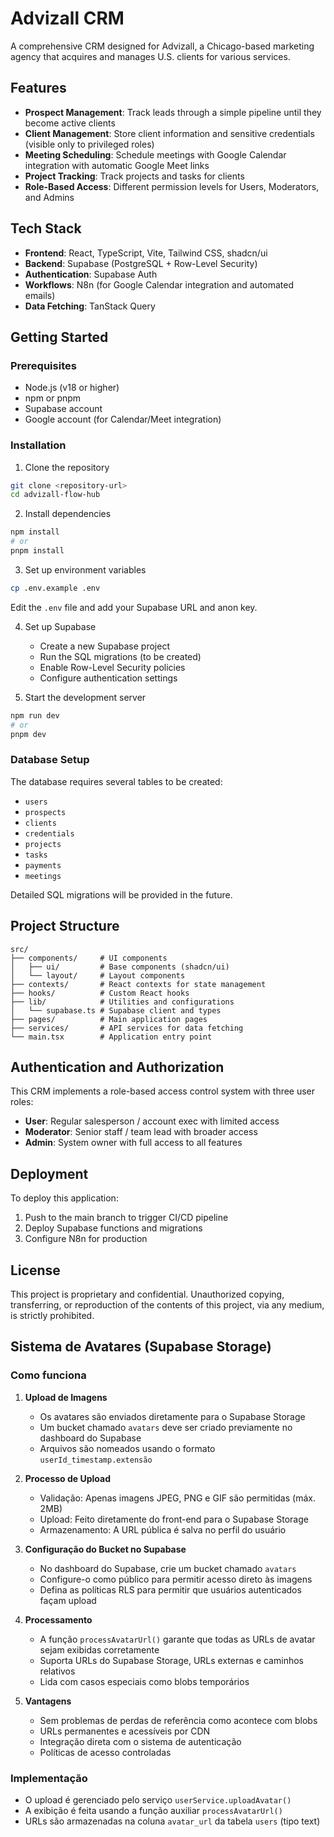 # Advizall CRM

A comprehensive CRM designed for Advizall, a Chicago-based marketing agency that acquires and manages U.S. clients for various services.

## Features

- **Prospect Management**: Track leads through a simple pipeline until they become active clients
- **Client Management**: Store client information and sensitive credentials (visible only to privileged roles)
- **Meeting Scheduling**: Schedule meetings with Google Calendar integration with automatic Google Meet links
- **Project Tracking**: Track projects and tasks for clients
- **Role-Based Access**: Different permission levels for Users, Moderators, and Admins

## Tech Stack

- **Frontend**: React, TypeScript, Vite, Tailwind CSS, shadcn/ui
- **Backend**: Supabase (PostgreSQL + Row-Level Security)
- **Authentication**: Supabase Auth
- **Workflows**: N8n (for Google Calendar integration and automated emails)
- **Data Fetching**: TanStack Query

## Getting Started

### Prerequisites

- Node.js (v18 or higher)
- npm or pnpm
- Supabase account
- Google account (for Calendar/Meet integration)

### Installation

1. Clone the repository
```sh
git clone <repository-url>
cd advizall-flow-hub
```

2. Install dependencies
```sh
npm install
# or
pnpm install
```

3. Set up environment variables
```sh
cp .env.example .env
```
Edit the `.env` file and add your Supabase URL and anon key.

4. Set up Supabase
   - Create a new Supabase project
   - Run the SQL migrations (to be created)
   - Enable Row-Level Security policies
   - Configure authentication settings

5. Start the development server
```sh
npm run dev
# or
pnpm dev
```

### Database Setup

The database requires several tables to be created:
- `users`
- `prospects`
- `clients`
- `credentials`
- `projects`
- `tasks`
- `payments`
- `meetings`

Detailed SQL migrations will be provided in the future.

## Project Structure

```
src/
├── components/     # UI components
│   ├── ui/         # Base components (shadcn/ui)
│   └── layout/     # Layout components
├── contexts/       # React contexts for state management
├── hooks/          # Custom React hooks
├── lib/            # Utilities and configurations
│   └── supabase.ts # Supabase client and types
├── pages/          # Main application pages
├── services/       # API services for data fetching
└── main.tsx        # Application entry point
```

## Authentication and Authorization

This CRM implements a role-based access control system with three user roles:
- **User**: Regular salesperson / account exec with limited access
- **Moderator**: Senior staff / team lead with broader access
- **Admin**: System owner with full access to all features

## Deployment

To deploy this application:
1. Push to the main branch to trigger CI/CD pipeline
2. Deploy Supabase functions and migrations
3. Configure N8n for production

## License

This project is proprietary and confidential. Unauthorized copying, transferring, or reproduction of the contents of this project, via any medium, is strictly prohibited.

## Sistema de Avatares (Supabase Storage)

### Como funciona

1. **Upload de Imagens**
   - Os avatares são enviados diretamente para o Supabase Storage
   - Um bucket chamado `avatars` deve ser criado previamente no dashboard do Supabase
   - Arquivos são nomeados usando o formato `userId_timestamp.extensão`

2. **Processo de Upload**
   - Validação: Apenas imagens JPEG, PNG e GIF são permitidas (máx. 2MB)
   - Upload: Feito diretamente do front-end para o Supabase Storage
   - Armazenamento: A URL pública é salva no perfil do usuário

3. **Configuração do Bucket no Supabase**
   - No dashboard do Supabase, crie um bucket chamado `avatars`
   - Configure-o como público para permitir acesso direto às imagens
   - Defina as políticas RLS para permitir que usuários autenticados façam upload

4. **Processamento**
   - A função `processAvatarUrl()` garante que todas as URLs de avatar sejam exibidas corretamente
   - Suporta URLs do Supabase Storage, URLs externas e caminhos relativos
   - Lida com casos especiais como blobs temporários

5. **Vantagens**
   - Sem problemas de perdas de referência como acontece com blobs
   - URLs permanentes e acessíveis por CDN
   - Integração direta com o sistema de autenticação
   - Políticas de acesso controladas

### Implementação

- O upload é gerenciado pelo serviço `userService.uploadAvatar()`
- A exibição é feita usando a função auxiliar `processAvatarUrl()`
- URLs são armazenadas na coluna `avatar_url` da tabela `users` (tipo text)
